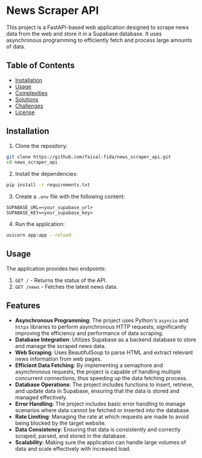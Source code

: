 
# News Scraper API

This project is a FastAPI-based web application designed to scrape news data from the web and store it in a Supabase database. It uses asynchronous programming to efficiently fetch and process large amounts of data.

## Table of Contents

- [Installation](#installation)
- [Usage](#usage)
- [Complexities](#complexities)
- [Solutions](#solutions)
- [Challenges](#challenges)
- [License](#license)

## Installation

1. Clone the repository:

```sh
git clone https://github.com/faisal-fida/news_scraper_api.git
cd news_scraper_api
```

2. Install the dependencies:

```sh
pip install -r requirements.txt
```

3. Create a `.env` file with the following content:

```
SUPABASE_URL=<your_supabase_url>
SUPABASE_KEY=<your_supabase_key>
```

4. Run the application:

```sh
uvicorn app:app --reload
```

## Usage

The application provides two endpoints:

1. `GET /` - Returns the status of the API.
2. `GET /news` - Fetches the latest news data.

## Features

- **Asynchronous Programming**: The project uses Python's `asyncio` and `httpx` libraries to perform asynchronous HTTP requests, significantly improving the efficiency and performance of data scraping.
- **Database Integration**: Utilizes Supabase as a backend database to store and manage the scraped news data.
- **Web Scraping**: Uses BeautifulSoup to parse HTML and extract relevant news information from web pages.
- **Efficient Data Fetching**: By implementing a semaphore and asynchronous requests, the project is capable of handling multiple concurrent connections, thus speeding up the data fetching process.
- **Database Operations**: The project includes functions to insert, retrieve, and update data in Supabase, ensuring that the data is stored and managed effectively.
- **Error Handling**: The project includes basic error handling to manage scenarios where data cannot be fetched or inserted into the database.
- **Rate Limiting**: Managing the rate at which requests are made to avoid being blocked by the target website.
- **Data Consistency**: Ensuring that data is consistently and correctly scraped, parsed, and stored in the database.
- **Scalability**: Making sure the application can handle large volumes of data and scale effectively with increased load.
